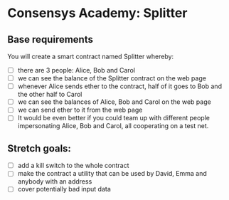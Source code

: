 # Consensys Academy: Splitter

## Base requirements

You will create a smart contract named Splitter whereby:

- [ ] there are 3 people: Alice, Bob and Carol
- [ ] we can see the balance of the Splitter contract on the web page
- [ ] whenever Alice sends ether to the contract, half of it goes to Bob and the other half to Carol
- [ ] we can see the balances of Alice, Bob and Carol on the web page
- [ ] we can send ether to it from the web page
- [ ] It would be even better if you could team up with different people impersonating Alice, Bob and Carol, all cooperating on a test net.

## Stretch goals:

- [ ] add a kill switch to the whole contract
- [ ] make the contract a utility that can be used by David, Emma and anybody with an address
- [ ] cover potentially bad input data